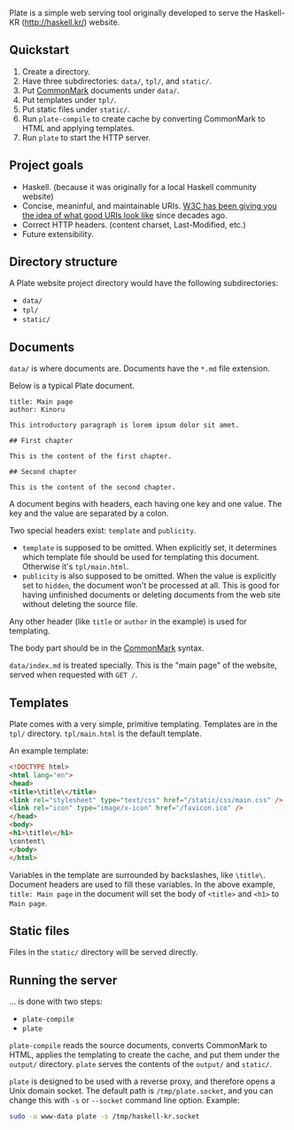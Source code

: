 Plate is a simple web serving tool originally developed to serve the Haskell-KR (<http://haskell.kr/>) website.

## Quickstart

1. Create a directory.
1. Have three subdirectories: `data/`, `tpl/`, and `static/`.
1. Put [CommonMark](http://commonmark.org/) documents under `data/`.
1. Put templates under `tpl/`.
1. Put static files under `static/`.
1. Run `plate-compile` to create cache by converting CommonMark to HTML and applying templates.
1. Run `plate` to start the HTTP server.

## Project goals

- Haskell. (because it was originally for a local Haskell community website)
- Concise, meaninful, and maintainable URIs. [W3C has been giving you the idea of what good URIs look like](http://www.w3.org/Provider/Style/URI.html) since decades ago.
- Correct HTTP headers. (content charset, Last-Modified, etc.)
- Future extensibility.

## Directory structure

A Plate website project directory would have the following subdirectories:

- `data/`
- `tpl/`
- `static/`

## Documents

`data/` is where documents are. Documents have the `*.md` file extension.

Below is a typical Plate document.

    title: Main page
    author: Kinoru

    This introductory paragraph is lorem ipsum dolor sit amet.

    ## First chapter

    This is the content of the first chapter.

    ## Second chapter

    This is the content of the second chapter.

A document begins with headers, each having one key and one value. The key and the value are separated by a colon.

Two special headers exist: `template` and `publicity`.

- `template` is supposed to be omitted. When explicitly set, it determines which template file should be used for templating this document. Otherwise it's `tpl/main.html`.
- `publicity` is also supposed to be omitted. When the value is explicitly set to `hidden`, the document won't be processed at all. This is good for having unfinished documents or deleting documents from the web site without deleting the source file.

Any other header (like `title` or `author` in the example) is used for templating.

The body part should be in the [CommonMark](http://commonmark.org/) syntax.

`data/index.md` is treated specially. This is the "main page" of the website, served when requested with `GET /`.

## Templates

Plate comes with a very simple, primitive templating. Templates are in the `tpl/` directory. `tpl/main.html` is the default template.

An example template:

```html
<!DOCTYPE html>
<html lang="en">
<head>
<title>\title\</title>
<link rel="stylesheet" type="text/css" href="/static/css/main.css" />
<link rel="icon" type="image/x-icon" href="/favicon.ico" />
</head>
<body>
<h1>\title\</h1>
\content\
</body>
</html>
```

Variables in the template are surrounded by backslashes, like `\title\`. Document headers are used to fill these variables. In the above example, `title: Main page` in the document will set the body of `<title>` and `<h1>` to `Main page`.

## Static files

Files in the `static/` directory will be served directly.

## Running the server

&hellip; is done with two steps:

- `plate-compile`
- `plate`

`plate-compile` reads the source documents, converts CommonMark to HTML, applies the templating to create the cache, and put them under the `output/` directory. `plate` serves the contents of the `output/` and `static/`.

`plate` is designed to be used with a reverse proxy, and therefore opens a Unix domain socket. The default path is `/tmp/plate.socket`, and you can change this with `-s` or `--socket` command line option. Example:

```sh
sudo -u www-data plate -s /tmp/haskell-kr.socket
```
